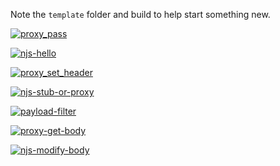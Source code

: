 Note the `template` folder and build to help start something new.

[![proxy_pass](https://github.com/ericminio/learning-nginx/actions/workflows/proxy_pass.yml/badge.svg)](https://github.com/ericminio/learning-nginx/actions/workflows/proxy_pass.yml)

[![njs-hello](https://github.com/ericminio/learning-nginx/actions/workflows/njs-hello.yml/badge.svg)](https://github.com/ericminio/learning-nginx/actions/workflows/njs-hello.yml)

[![proxy_set_header](https://github.com/ericminio/learning-nginx/actions/workflows/proxy_set_header.yml/badge.svg)](https://github.com/ericminio/learning-nginx/actions/workflows/proxy_set_header.yml)

[![njs-stub-or-proxy](https://github.com/ericminio/learning-nginx/actions/workflows/njs-stub-or-proxy.yml/badge.svg)](https://github.com/ericminio/learning-nginx/actions/workflows/njs-stub-or-proxy.yml)

[![payload-filter](https://github.com/ericminio/learning-nginx/actions/workflows/payload-filter.yml/badge.svg)](https://github.com/ericminio/learning-nginx/actions/workflows/payload-filter.yml)

[![proxy-get-body](https://github.com/ericminio/learning-nginx/actions/workflows/proxy-get-body.yml/badge.svg)](https://github.com/ericminio/learning-nginx/actions/workflows/proxy-get-body.yml)

[![njs-modify-body](https://github.com/ericminio/learning-nginx/actions/workflows/njs-modify-body.yml/badge.svg)](https://github.com/ericminio/learning-nginx/actions/workflows/njs-modify-body.yml)
